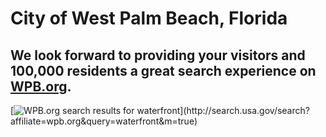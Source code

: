 # City of West Palm Beach, Florida

## We look forward to providing your visitors and 100,000 residents a great search experience on [WPB.org](http://www.wpb.org).

[![WPB.org search results for waterfront](https://9fddeb862c037f6d2190-f1564c64756a8cfee25b6b19953b1d23.ssl.cf2.rackcdn.com/customers-wpb.png")](http://search.usa.gov/search?affiliate=wpb.org&query=waterfront&m=true)